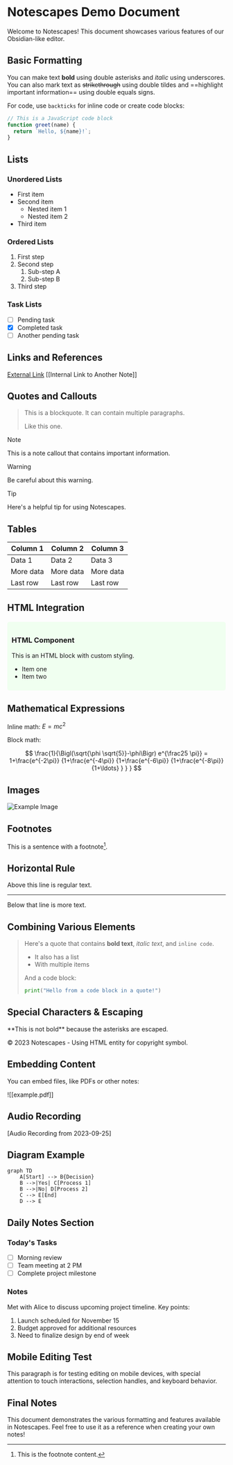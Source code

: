 # Notescapes Demo Document

Welcome to Notescapes! This document showcases various features of our Obsidian-like editor.

## Basic Formatting

You can make text **bold** using double asterisks and _italic_ using underscores. You can also mark text as ~~strikethrough~~ using double tildes and ==highlight important information== using double equals signs.

For code, use `backticks` for inline code or create code blocks:

```javascript
// This is a JavaScript code block
function greet(name) {
  return `Hello, ${name}!`;
}
```

## Lists

### Unordered Lists

- First item
- Second item
  - Nested item 1
  - Nested item 2
- Third item

### Ordered Lists

1. First step
2. Second step
   1. Sub-step A
   2. Sub-step B
3. Third step

### Task Lists

- [ ] Pending task
- [x] Completed task
- [ ] Another pending task

## Links and References

[External Link](https://example.com)
[[Internal Link to Another Note]]

## Quotes and Callouts

> This is a blockquote. It can contain multiple paragraphs.
>
> Like this one.

> [!NOTE]
> This is a note callout that contains important information.

> [!WARNING]
> Be careful about this warning.

> [!TIP]
> Here's a helpful tip for using Notescapes.

## Tables

| Column 1  | Column 2  | Column 3  |
| --------- | --------- | --------- |
| Data 1    | Data 2    | Data 3    |
| More data | More data | More data |
| Last row  | Last row  | Last row  |

## HTML Integration

<div style="background-color: #f0fff0; padding: 10px; border-radius: 5px; margin: 20px 0;">
  <h3>HTML Component</h3>
  <p>This is an HTML block with custom styling.</p>
  <ul>
    <li>Item one</li>
    <li>Item two</li>
  </ul>
</div>

## Mathematical Expressions

Inline math: $E = mc^2$

Block math:

$$
\frac{1}{\Bigl(\sqrt{\phi \sqrt{5}}-\phi\Bigr) e^{\frac25 \pi}} = 1+\frac{e^{-2\pi}} {1+\frac{e^{-4\pi}} {1+\frac{e^{-6\pi}} {1+\frac{e^{-8\pi}} {1+\ldots} } } }
$$

## Images

![Example Image](https://via.placeholder.com/300x200)

## Footnotes

This is a sentence with a footnote[^1].

[^1]: This is the footnote content.

## Horizontal Rule

Above this line is regular text.

---

Below that line is more text.

## Combining Various Elements

> Here's a quote that contains **bold text**, _italic text_, and `inline code`.
>
> - It also has a list
> - With multiple items
>
> And a code block:
>
> ```python
> print("Hello from a code block in a quote!")
> ```

## Special Characters & Escaping

\*\*This is not bold\*\* because the asterisks are escaped.

&copy; 2023 Notescapes - Using HTML entity for copyright symbol.

## Embedding Content

You can embed files, like PDFs or other notes:

![[example.pdf]]

## Audio Recording

[Audio Recording from 2023-09-25]

## Diagram Example

```mermaid
graph TD
    A[Start] --> B{Decision}
    B -->|Yes| C[Process 1]
    B -->|No| D[Process 2]
    C --> E[End]
    D --> E
```

## Daily Notes Section

### Today's Tasks

- [ ] Morning review
- [ ] Team meeting at 2 PM
- [ ] Complete project milestone

### Notes

Met with Alice to discuss upcoming project timeline. Key points:

1. Launch scheduled for November 15
2. Budget approved for additional resources
3. Need to finalize design by end of week

## Mobile Editing Test

This paragraph is for testing editing on mobile devices, with special attention to touch interactions, selection handles, and keyboard behavior.

## Final Notes

This document demonstrates the various formatting and features available in Notescapes. Feel free to use it as a reference when creating your own notes!
